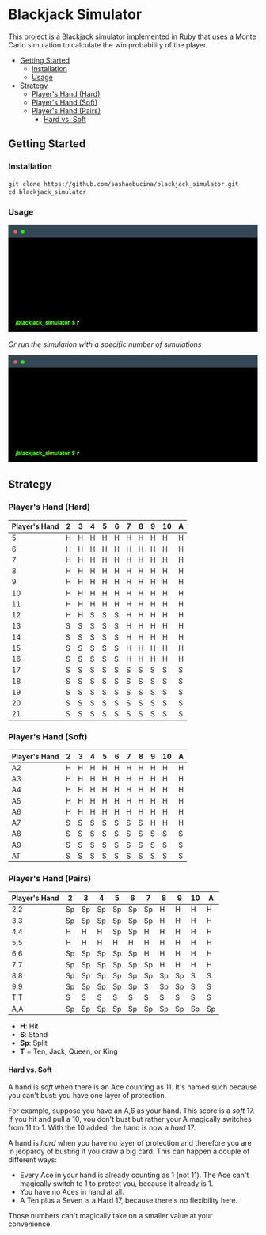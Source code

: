 # Blackjack Simulator

This project is a Blackjack simulator implemented in Ruby that uses a Monte Carlo simulation to calculate the win probability of the player.

- [Getting Started](#getting-started)
  - [Installation](#installation)
  - [Usage](#usage)
- [Strategy](#strategy)
  - [Player's Hand (Hard)](#players-hand-hard)
  - [Player's Hand (Soft)](#players-hand-soft)
  - [Player's Hand (Pairs)](#players-hand-pairs)
    - [Hard vs. Soft](#hard-vs-soft)

## Getting Started

### Installation

```
git clone https://github.com/sashaobucina/blackjack_simulator.git
cd blackjack_simulator
```

### Usage

![1000_simulations](./assets/1000_simulations.gif)

_Or run the simulation with a specific number of simulations_

![10000_simulations](./assets/10000_simulations.gif)

## Strategy

### Player's Hand (Hard)

| Player's Hand | 2  | 3  | 4  | 5  | 6  | 7  | 8  | 9  | 10 | A  |
|---------------|----|----|----|----|----|----|----|----|----|----|
| 5             | H  | H  | H  | H  | H  | H  | H  | H  | H  | H  |
| 6             | H  | H  | H  | H  | H  | H  | H  | H  | H  | H  |
| 7             | H  | H  | H  | H  | H  | H  | H  | H  | H  | H  |
| 8             | H  | H  | H  | H  | H  | H  | H  | H  | H  | H  |
| 9             | H  | H | H | H | H | H  | H  | H  | H  | H  |
| 10            | H | H | H | H | H | H | H | H | H  | H  |
| 11            | H | H | H | H | H | H | H | H | H | H  |
| 12            | H  | H  | S  | S  | S  | H  | H  | H  | H  | H  |
| 13            | S  | S  | S  | S  | S  | H  | H  | H  | H  | H  |
| 14            | S  | S  | S  | S  | S  | H  | H  | H  | H  | H  |
| 15            | S  | S  | S  | S  | S  | H  | H  | H  | H  | H  |
| 16            | S  | S  | S  | S  | S  | H  | H  | H  | H  | H  |
| 17            | S  | S  | S  | S  | S  | S  | S  | S  | S  | S  |
| 18            | S  | S  | S  | S  | S  | S  | S  | S  | S  | S  |
| 19            | S  | S  | S  | S  | S  | S  | S  | S  | S  | S  |
| 20            | S  | S  | S  | S  | S  | S  | S  | S  | S  | S  |
| 21            | S  | S  | S  | S  | S  | S  | S  | S  | S  | S  |

### Player's Hand (Soft)

| Player's Hand | 2  | 3  | 4  | 5  | 6  | 7  | 8  | 9  | 10 | A  |
|---------------|----|----|----|----|----|----|----|----|----|----|
| A2            | H  | H  | H  | H | H | H  | H  | H  | H  | H  |
| A3            | H  | H  | H  | H | H | H  | H  | H  | H  | H  |
| A4            | H  | H  | H | H | H | H  | H  | H  | H  | H  |
| A5            | H  | H  | H | H | H | H  | H  | H  | H  | H  |
| A6            | H  | H | H | H | H | H  | H  | H  | H  | H  |
| A7            | S  | S | S | S | S | S  | S  | H  | H  | H  |
| A8            | S  | S  | S  | S  | S  | S  | S  | S  | S  | S  |
| A9            | S  | S  | S  | S  | S  | S  | S  | S  | S  | S  |
| AT            | S  | S  | S  | S  | S  | S  | S  | S  | S  | S  |

### Player's Hand (Pairs)

| Player's Hand | 2  | 3  | 4  | 5  | 6  | 7  | 8  | 9  | 10 | A  |
|---------------|----|----|----|----|----|----|----|----|----|----|
| 2,2           | Sp | Sp | Sp | Sp | Sp | Sp | H  | H  | H  | H  |
| 3,3           | Sp | Sp | Sp | Sp | Sp | Sp | H  | H  | H  | H  |
| 4,4           | H  | H  | H  | Sp | Sp | H  | H  | H  | H  | H  |
| 5,5           | H | H | H | H | H | H | H | H | H  | H  |
| 6,6           | Sp | Sp | Sp | Sp | Sp | H  | H  | H  | H  | H  |
| 7,7           | Sp | Sp | Sp | Sp | Sp | Sp | H  | H  | H  | H  |
| 8,8           | Sp | Sp | Sp | Sp | Sp | Sp | Sp | Sp | S  | S  |
| 9,9           | Sp | Sp | Sp | Sp | Sp | S  | Sp | Sp | S  | S  |
| T,T           | S  | S  | S  | S  | S  | S  | S  | S  | S  | S  |
| A,A           | Sp | Sp | Sp | Sp | Sp | Sp | Sp | Sp | Sp | Sp |

- **H**: Hit
- **S**: Stand
- **Sp**: Split
- **T** = Ten, Jack, Queen, or King

#### Hard vs. Soft

A hand is _soft_ when there is an Ace counting as 11. It's named such because you can't bust: you have one layer of protection.

For example, suppose you have an A,6 as your hand. This score is a _soft_ 17. If you hit and pull a 10, you don't bust but rather your A magically switches from 11 to 1. With the 10 added, the hand is now a _hard_ 17.

A hand is _hard_ when you have no layer of protection and therefore you are in jeopardy of busting if you draw a big card. This can happen a couple of different ways:

- Every Ace in your hand is already counting as 1 (not 11). The Ace can't magically switch to 1 to protect you, because it already is 1.
- You have no Aces in hand at all.
- A Ten plus a Seven is a Hard 17, because there's no flexibility here.

Those numbers can't magically take on a smaller value at your convenience.